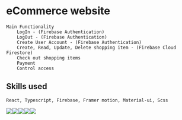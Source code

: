 # eCommerce website

    Main Functionality
        LogIn - (Firebase Authentication)
        LogOut - (Firebase Authentication)
        Create User Account - (Firebase Authentication)
        Create, Read, Update, Delete shopping item - (Firebase Cloud Firestore)
        Check out shopping items
        Payment
        Control access

## Skills used

    React, Typescript, Firebase, Framer motion, Material-ui, Scss

<img src="https://img.icons8.com/plasticine/50/000000/react.png"/><img src="https://img.icons8.com/color/48/000000/typescript.png"/><img src="https://img.icons8.com/color/48/000000/html-5.png"/><img src="https://img.icons8.com/color/48/000000/css3.png"/><img src="https://img.icons8.com/color/48/000000/firebase.png"/>
